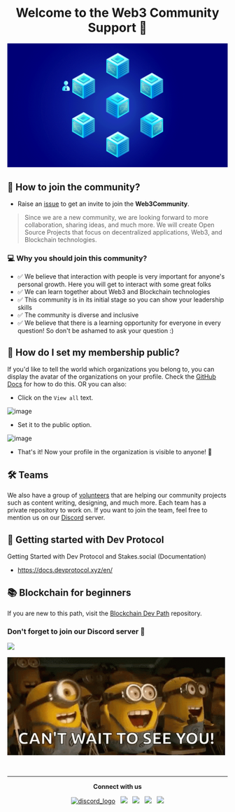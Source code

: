 <!-- markdownlint-disable-next-line -->
<h1 align="center"> Welcome to the Web3 Community Support 🎉</h1>

![Banner](/assets/blockchain.gif)

## 🤔 How to join the community?

- Raise an [issue](https://github.com/web3community/support/issues/new?assignees=&labels=github-invitation&template=invitation.yml&title=Please+invite+me+to+the+community) to get an invite to join the **Web3Community**.

> Since we are a new community, we are looking forward to more collaboration, sharing ideas, and much more. We will create Open Source Projects that focus on decentralized applications, Web3, and Blockchain technologies.

### 💻 Why you should join this community?

- ✅ We believe that interaction with people is very important for anyone's personal growth. Here you will get to interact with some great folks
- ✅ We can learn together about Web3 and Blockchain technologies
- ✅ This community is in its initial stage so you can show your leadership skills
- ✅ The community is diverse and inclusive
- ✅ We believe that there is a learning opportunity for everyone in every question! So don't be ashamed to ask your question :)

## 🎤 How do I set my membership public?

If you'd like to tell the world which organizations you belong to, you can display the avatar of the organizations on your profile. Check the [GitHub Docs](https://docs.github.com/en/github/setting-up-and-managing-your-github-user-account/managing-your-membership-in-organizations/publicizing-or-hiding-organization-membership) for how to do this. OR you can also:

- Click on the `View all` text.

![image](https://user-images.githubusercontent.com/51391473/133660173-8b63685c-8e7f-48dc-8a7e-e97335941137.png)

- Set it to the public option.

![image](https://user-images.githubusercontent.com/51391473/133660356-65cd3131-ed6e-4d1e-9bcd-cf6412b76662.png)

- That's it! Now your profile in the organization is visible to anyone! 🎉
  
## 🛠 Teams

We also have a group of [volunteers](https://github.com/orgs/web3community/teams) that are helping our community projects such as content writing, designing, and much more. Each team has a private repository to work on. If you want to join the team, feel free to mention us on our [Discord](https://discord.gg/TSRwqx4K2v) server.

## 🚀 Getting started with Dev Protocol

Getting Started with Dev Protocol and Stakes.social (Documentation)

- <https://docs.devprotocol.xyz/en/>

## 📚 Blockchain for beginners

If you are new to this path, visit the [Blockchain Dev Path](https://github.com/web3community/blockchain-dev-path) repository.

### Don't forget to join our Discord server 💜

<a href="https://discord.gg/TSRwqx4K2v">
   <img src="https://img.shields.io/discord/835424705410236427?logo=discord&style=for-the-badge" target="blank" />
</a>

![Footer](./assets/footer_welcome.gif)
<p></p>
<br>

---

<p align="center"><strong>Connect with us</strong></p>
<p align="center"> 
<a href="https://discord.gg/TSRwqx4K2v"><img alt="discord_logo" 
src="https://discord.com/assets/3437c10597c1526c3dbd98c737c2bcae.svg" width="40px" height="45px"/></a>
&nbsp;
<a href="https://twitter.com/web3community"><img src="https://img.icons8.com/color/48/000000/twitter--v1.png"/></a>
&nbsp;
<a href="mailto:web3opensourcecommunity@gmail.com"><img src="https://img.icons8.com/color/48/000000/apple-mail.png"/></a>
&nbsp;
<a href="https://github.com/web3community"><img src="https://img.icons8.com/fluency/48/000000/github.png"/></a>
&nbsp;
<a href="https://www.linkedin.com/company/web3community"><img src="https://img.icons8.com/fluency/48/000000/linkedin.png"/></a>
